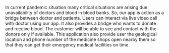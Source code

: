 In current pandemic situation many critical situations are arising due unavailability of doctors and blood in blood banks. So, our app is action as a bridge between doctor and patients. Users can interact via live video call with doctor using our app. It also provides a bridge who wants to donate and receive blood. The customer will be able to see and contact with the donors only if available. This application also provide user the geological location and phone number of the medicine shops open nearby them so that they can get their emergency medical facilities on time.
